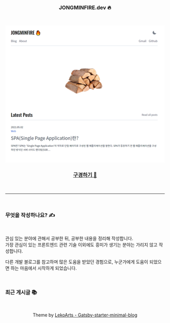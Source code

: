 <div align="center">

### JONGMINFIRE.dev 🔥
 
<br/>

![JongminfireDev](JongminfireDev.png)

### [구경하기 👀](https://jongminfire.dev)

<br/>

</div>

---

<br/>

### 무엇을 작성하나요? ✍️

<br/>

관심 있는 분야에 관해서 공부한 뒤, 공부한 내용을 정리해 작성합니다. <br/>
가장 관심이 있는 프론트엔드 관련 기술 이외에도 흥미가 생기는 분야는 가리지 않고 작성합니다. <br/>

다른 개발 블로그를 참고하며 많은 도움을 받았던 경험으로, 누군가에게 도움이 되었으면 하는 마음에서 시작하게 되었습니다.

<br/>

### 최근 게시글 📚

<!-- BLOG-POST-LIST:START -->
<!-- BLOG-POST-LIST:END -->

<br/>

<div align="center">

Theme by [LekoArts - Gatsby-starter-minimal-blog](https://github.com/LekoArts/gatsby-starter-minimal-blog)

</div>